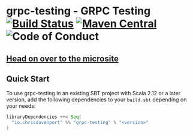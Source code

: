 # grpc-testing - GRPC Testing [![Build Status](https://github.com/ChristopherDavenport/grpc-testing/actions/workflows/ci.yml/badge.svg)](https://travis-ci.com/ChristopherDavenport/grpc-testing) [![Maven Central](https://maven-badges.herokuapp.com/maven-central/io.chrisdavenport/grpc-testing_2.12/badge.svg)](https://maven-badges.herokuapp.com/maven-central/io.chrisdavenport/grpc-testing_2.12) ![Code of Conduct](https://img.shields.io/badge/Code%20of%20Conduct-Scala-blue.svg)

## [Head on over to the microsite](https://ChristopherDavenport.github.io/grpc-testing)

## Quick Start

To use grpc-testing in an existing SBT project with Scala 2.12 or a later version, add the following dependencies to your
`build.sbt` depending on your needs:

```scala
libraryDependencies ++= Seq(
  "io.chrisdavenport" %% "grpc-testing" % "<version>"
)
```

